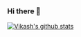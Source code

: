 ### Hi there 👋

<!--
**vikash-6057/vikash-6057** is a ✨ _special_ ✨ repository because its `README.md` (this file) appears on your GitHub profile.

Here are some ideas to get you started:

- 🔭 I’m currently working on ...
- 🌱 I’m currently learning ...
- 👯 I’m looking to collaborate on ...
- 🤔 I’m looking for help with ...
- 💬 Ask me about ...
- 📫 How to reach me: ...
- 😄 Pronouns: ...
- ⚡ Fun fact: ...
-->
[![Vikash's github stats](https://github-readme-stats.vercel.app/api?username=vikash-6057&count_private=true&show_icons=true&theme=radical&hide_rank=false)](https://github.com/anuraghazra/github-readme-stats)
